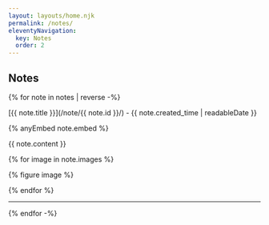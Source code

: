 ```yaml
---
layout: layouts/home.njk
permalink: /notes/
eleventyNavigation:
  key: Notes
  order: 2
---
```


<section class="content-780">
<h1>Notes</h1>

{% for note in notes | reverse -%}

[{{ note.title }}](/note/{{ note.id }}/) - {{ note.created_time | readableDate }}

{% anyEmbed note.embed %}

{{ note.content }}

{% for image in note.images %}

{% figure image %}

{% endfor %}

<hr/>

{% endfor -%}


</section>